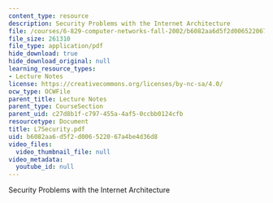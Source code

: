 ```yaml
---
content_type: resource
description: Security Problems with the Internet Architecture
file: /courses/6-829-computer-networks-fall-2002/b6082aa6d5f2d006522067a4be4d36d8_L7Security.pdf
file_size: 261310
file_type: application/pdf
hide_download: true
hide_download_original: null
learning_resource_types:
- Lecture Notes
license: https://creativecommons.org/licenses/by-nc-sa/4.0/
ocw_type: OCWFile
parent_title: Lecture Notes
parent_type: CourseSection
parent_uid: c27d8b1f-c797-455a-4af5-0ccbb0124cfb
resourcetype: Document
title: L7Security.pdf
uid: b6082aa6-d5f2-d006-5220-67a4be4d36d8
video_files:
  video_thumbnail_file: null
video_metadata:
  youtube_id: null
---
```

Security Problems with the Internet Architecture